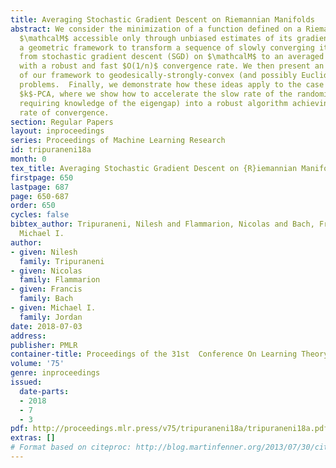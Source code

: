 ```yaml
---
title: Averaging Stochastic Gradient Descent on Riemannian Manifolds
abstract: We consider the minimization of a function defined on a Riemannian manifold
  $\mathcalM$ accessible only through unbiased estimates of its gradients. We develop
  a geometric framework to transform a sequence of slowly converging iterates generated
  from stochastic gradient descent (SGD) on $\mathcalM$ to an averaged iterate sequence
  with a robust and fast $O(1/n)$ convergence rate. We then present an application
  of our framework to geodesically-strongly-convex (and possibly Euclidean non-convex)
  problems.  Finally, we demonstrate how these ideas apply to the case of streaming
  $k$-PCA, where we show how to accelerate the slow rate of the randomized power method  (without
  requiring knowledge of the eigengap) into a robust algorithm achieving the optimal
  rate of convergence.
section: Regular Papers
layout: inproceedings
series: Proceedings of Machine Learning Research
id: tripuraneni18a
month: 0
tex_title: Averaging Stochastic Gradient Descent on {R}iemannian Manifolds
firstpage: 650
lastpage: 687
page: 650-687
order: 650
cycles: false
bibtex_author: Tripuraneni, Nilesh and Flammarion, Nicolas and Bach, Francis and Jordan,
  Michael I.
author:
- given: Nilesh
  family: Tripuraneni
- given: Nicolas
  family: Flammarion
- given: Francis
  family: Bach
- given: Michael I.
  family: Jordan
date: 2018-07-03
address: 
publisher: PMLR
container-title: Proceedings of the 31st  Conference On Learning Theory
volume: '75'
genre: inproceedings
issued:
  date-parts:
  - 2018
  - 7
  - 3
pdf: http://proceedings.mlr.press/v75/tripuraneni18a/tripuraneni18a.pdf
extras: []
# Format based on citeproc: http://blog.martinfenner.org/2013/07/30/citeproc-yaml-for-bibliographies/
---
```

